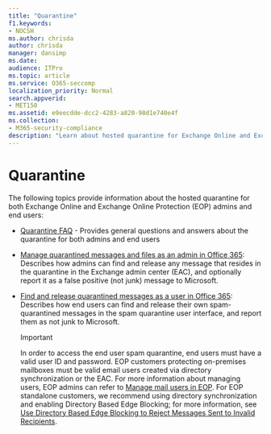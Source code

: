 ```yaml
---
title: "Quarantine"
f1.keywords:
- NOCSH
ms.author: chrisda
author: chrisda
manager: dansimp
ms.date:
audience: ITPro
ms.topic: article
ms.service: O365-seccomp
localization_priority: Normal
search.appverid:
- MET150
ms.assetid: e9eecdde-dcc2-4283-a820-98d1e740e4f
ms.collection:
- M365-security-compliance
description: "Learn about hosted quarantine for Exchange Online and Exchange Online Protection."
---
```


# Quarantine

The following topics provide information about the hosted quarantine for both Exchange Online and Exchange Online Protection (EOP) admins and end users:

- [Quarantine FAQ](quarantine-faq.md) - Provides general questions and answers about the quarantine for both admins and end users

- [Manage quarantined messages and files as an admin in Office 365](manage-quarantined-messages-and-files.md): Describes how admins can find and release any message that resides in the quarantine in the Exchange admin center (EAC), and optionally report it as a false positive (not junk) message to Microsoft.

- [Find and release quarantined messages as a user in Office 365](find-and-release-quarantined-messages-as-a-user.md): Describes how end users can find and release their own spam-quarantined messages in the spam quarantine user interface, and report them as not junk to Microsoft.

  > [!IMPORTANT]
  > In order to access the end user spam quarantine, end users must have a valid user ID and password. EOP customers protecting on-premises mailboxes must be valid email users created via directory synchronization or the EAC. For more information about managing users, EOP admins can refer to [Manage mail users in EOP](manage-mail-users-in-eop.md). For EOP standalone customers, we recommend using directory synchronization and enabling Directory Based Edge Blocking; for more information, see [Use Directory Based Edge Blocking to Reject Messages Sent to Invalid Recipients](https://docs.microsoft.com/exchange/mail-flow-best-practices/use-directory-based-edge-blocking).
